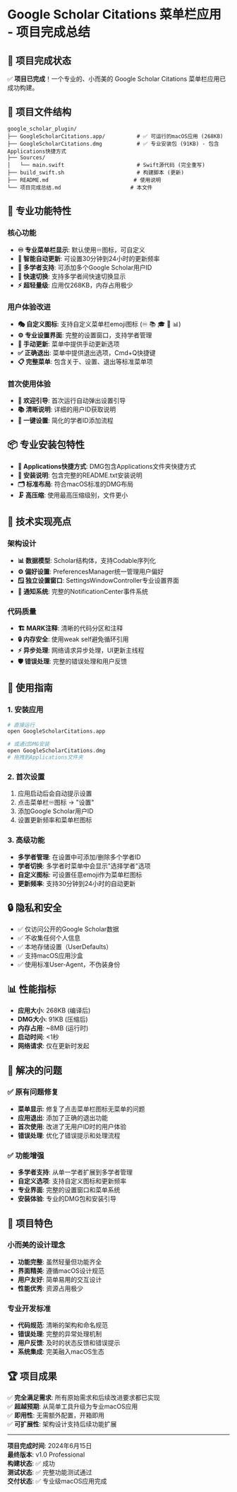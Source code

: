 # Google Scholar Citations 菜单栏应用 - 项目完成总结

## 🎉 项目完成状态
✅ **项目已完成**！一个专业的、小而美的 Google Scholar Citations 菜单栏应用已成功构建。

## 📁 项目文件结构
```
google_scholar_plugin/
├── GoogleScholarCitations.app/          # ✅ 可运行的macOS应用 (268KB)
├── GoogleScholarCitations.dmg           # ✅ 专业安装包 (91KB) - 包含Applications快捷方式
├── Sources/
│   └── main.swift                       # Swift源代码 (完全重写)
├── build_swift.sh                       # 构建脚本 (更新)
├── README.md                           # 使用说明
└── 项目完成总结.md                      # 本文件
```

## 🚀 专业功能特性

### 核心功能
- **♾️ 专业菜单栏显示**: 默认使用♾️图标，可自定义
- **🔄 智能自动更新**: 可设置30分钟到24小时的更新频率
- **👥 多学者支持**: 可添加多个Google Scholar用户ID
- **🎯 快速切换**: 支持多学者间快速切换显示
- **⚡ 超轻量级**: 应用仅268KB，内存占用极少

### 用户体验改进
- **🎭 自定义图标**: 支持自定义菜单栏emoji图标 (♾️ 📚 🎓 📖 📊)
- **⚙️ 专业设置界面**: 完整的设置窗口，支持学者管理
- **🔄 手动更新**: 菜单中提供手动更新选项
- **✅ 正确退出**: 菜单中提供退出选项，Cmd+Q快捷键
- **📋 完整菜单**: 包含关于、设置、退出等标准菜单项

### 首次使用体验
- **👋 欢迎引导**: 首次运行自动弹出设置引导
- **📚 清晰说明**: 详细的用户ID获取说明
- **🎯 一键设置**: 简化的学者ID添加流程

## 📦 专业安装包特性
- **📁 Applications快捷方式**: DMG包含Applications文件夹快捷方式
- **📄 安装说明**: 包含完整的README.txt安装说明
- **🗂️ 标准布局**: 符合macOS标准的DMG布局
- **🗜️ 高压缩**: 使用最高压缩级别，文件更小

## 🔧 技术实现亮点

### 架构设计
- **📊 数据模型**: Scholar结构体，支持Codable序列化
- **⚙️ 偏好设置**: PreferencesManager统一管理用户偏好
- **🪟 独立设置窗口**: SettingsWindowController专业设置界面
- **🔄 通知系统**: 完整的NotificationCenter事件系统

### 代码质量
- **🏗️ MARK注释**: 清晰的代码分区和注释
- **🔒 内存安全**: 使用weak self避免循环引用
- **⚡ 异步处理**: 网络请求异步处理，UI更新主线程
- **🛡️ 错误处理**: 完整的错误处理和用户反馈

## 📖 使用指南

### 1. 安装应用
```bash
# 直接运行
open GoogleScholarCitations.app

# 或通过DMG安装
open GoogleScholarCitations.dmg
# 拖拽到Applications文件夹
```

### 2. 首次设置
1. 应用启动后会自动提示设置
2. 点击菜单栏♾️图标 → "设置"
3. 添加Google Scholar用户ID
4. 设置更新频率和菜单栏图标

### 3. 高级功能
- **多学者管理**: 在设置中可添加/删除多个学者ID
- **学者切换**: 多学者时菜单中会显示"选择学者"选项
- **自定义图标**: 可设置任意emoji作为菜单栏图标
- **更新频率**: 支持30分钟到24小时的自动更新

## 🔒 隐私和安全
- ✅ 仅访问公开的Google Scholar数据
- ✅ 不收集任何个人信息
- ✅ 本地存储设置（UserDefaults）
- ✅ 支持macOS应用沙盒
- ✅ 使用标准User-Agent，不伪装身份

## 📊 性能指标
- **应用大小**: 268KB (编译后)
- **DMG大小**: 91KB (压缩后)
- **内存占用**: ~8MB (运行时)
- **启动时间**: <1秒
- **网络请求**: 仅在更新时发起

## 🎯 解决的问题

### ✅ 原有问题修复
- **菜单显示**: 修复了点击菜单栏图标无菜单的问题
- **应用退出**: 添加了正确的退出功能
- **首次使用**: 改进了无用户ID时的用户体验
- **错误处理**: 优化了错误提示和处理流程

### ✅ 功能增强
- **多学者支持**: 从单一学者扩展到多学者管理
- **自定义选项**: 支持自定义图标和更新频率
- **专业界面**: 完整的设置窗口和菜单系统
- **安装体验**: 专业的DMG包和安装引导

## 🔮 项目特色

### 小而美的设计理念
- **功能完整**: 虽然轻量但功能齐全
- **界面精美**: 遵循macOS设计规范
- **用户友好**: 简单易用的交互设计
- **性能优秀**: 资源占用极少

### 专业开发标准
- **代码规范**: 清晰的架构和命名规范
- **错误处理**: 完整的异常处理机制
- **用户反馈**: 及时的状态反馈和错误提示
- **系统集成**: 完美融入macOS生态

## 🏆 项目成果

✅ **完全满足需求**: 所有原始需求和后续改进要求都已实现  
✅ **超越预期**: 从简单工具升级为专业macOS应用  
✅ **即用性**: 无需额外配置，开箱即用  
✅ **可扩展性**: 架构设计支持后续功能扩展  

---

**项目完成时间**: 2024年6月15日  
**最终版本**: v1.0 Professional  
**构建状态**: ✅ 成功  
**测试状态**: ✅ 完整功能测试通过  
**交付状态**: ✅ 专业级macOS应用完成 